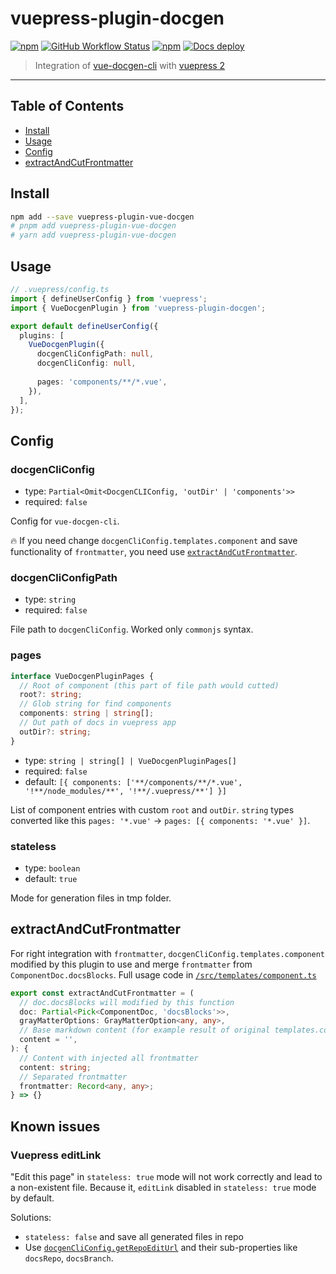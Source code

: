 # vuepress-plugin-docgen

[![npm](https://img.shields.io/npm/v/vuepress-plugin-vue-docgen)](https://www.npmjs.com/package/vuepress-plugin-vue-docgen)
[![GitHub Workflow Status](https://img.shields.io/github/actions/workflow/status/kolobok12309/vuepress-plugin-docgen/ci.yml?label=ci)](https://github.com/Kolobok12309/vuepress-plugin-docgen/actions/workflows/ci.yml)
[![npm](https://img.shields.io/npm/dw/vuepress-plugin-vue-docgen)](https://www.npmjs.com/package/vuepress-plugin-vue-docgen)
[![Docs deploy](https://img.shields.io/github/deployments/kolobok12309/vuepress-plugin-docgen/github-pages?label=Docs%20deploy)](https://kolobok12309.github.io/vuepress-plugin-docgen)

> Integration of [vue-docgen-cli](https://vue-styleguidist.github.io/docs/docgen-cli.html) with [vuepress 2](https://vuepress.github.io)

---

## Table of Contents

- [Install](#install)
- [Usage](#usage)
- [Config](#config)
- [extractAndCutFrontmatter](#extractAndCutFrontmatter)

## Install

```sh
npm add --save vuepress-plugin-vue-docgen
# pnpm add vuepress-plugin-vue-docgen
# yarn add vuepress-plugin-vue-docgen
```

## Usage

```ts
// .vuepress/config.ts
import { defineUserConfig } from 'vuepress';
import { VueDocgenPlugin } from 'vuepress-plugin-docgen';

export default defineUserConfig({
  plugins: [
    VueDocgenPlugin({
      docgenCliConfigPath: null,
      docgenCliConfig: null,
      
      pages: 'components/**/*.vue',
    }),
  ],
});
```

## Config

### docgenCliConfig

- type: `Partial<Omit<DocgenCLIConfig, 'outDir' | 'components'>>`
- required: `false`

Config for `vue-docgen-cli`.

🔥 If you need change `docgenCliConfig.templates.component` and save functionality of `frontmatter`, you need use [`extractAndCutFrontmatter`](#extractAndCutFrontmatter).

### docgenCliConfigPath

- type: `string`
- required: `false`

File path to `docgenCliConfig`. Worked only `commonjs` syntax.

### pages

```ts
interface VueDocgenPluginPages {
  // Root of component (this part of file path would cutted)
  root?: string;
  // Glob string for find components
  components: string | string[];
  // Out path of docs in vuepress app
  outDir?: string;
}
```

- type: `string | string[] | VueDocgenPluginPages[]`
- required: `false`
- default: `[{ components: ['**/components/**/*.vue', '!**/node_modules/**', '!**/.vuepress/**'] }]`

List of component entries with custom `root` and `outDir`. `string` types converted like this `pages: '*.vue'` -> `pages: [{ components: '*.vue' }]`.

### stateless

- type: `boolean`
- default: `true`

Mode for generation files in tmp folder.

## extractAndCutFrontmatter

For right integration with `frontmatter`, `docgenCliConfig.templates.component` modified by this plugin to use and merge `frontmatter` from `ComponentDoc.docsBlocks`. Full usage code in [`/src/templates/component.ts`](https://github.com/Kolobok12309/vuepress-plugin-docgen/blob/master/src/templates/component.ts)

```ts
export const extractAndCutFrontmatter = (
  // doc.docsBlocks will modified by this function
  doc: Partial<Pick<ComponentDoc, 'docsBlocks'>>,
  grayMatterOptions: GrayMatterOption<any, any>,
  // Base markdown content (for example result of original templates.component)
  content = '',
): {
  // Content with injected all frontmatter
  content: string;
  // Separated frontmatter
  frontmatter: Record<any, any>;
} => {}
```

## Known issues

### Vuepress editLink

"Edit this page" in `stateless: true` mode will not work correctly and lead to a non-existent file.
Because it, `editLink` disabled in `stateless: true` mode by default.

Solutions:
- `stateless: false` and save all generated files in repo
- Use [`docgenCliConfig.getRepoEditUrl`](https://github.com/vue-styleguidist/vue-styleguidist/tree/dev/packages/vue-docgen-cli#getrepoediturl) and their sub-properties like `docsRepo`, `docsBranch`.
